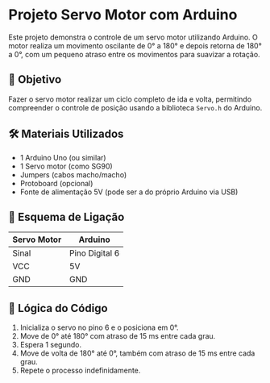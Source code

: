 # Projeto Servo Motor com Arduino

Este projeto demonstra o controle de um servo motor utilizando Arduino. O motor realiza um movimento oscilante de 0° a 180° e depois retorna de 180° a 0°, com um pequeno atraso entre os movimentos para suavizar a rotação.

## 📌 Objetivo

Fazer o servo motor realizar um ciclo completo de ida e volta, permitindo compreender o controle de posição usando a biblioteca `Servo.h` do Arduino.

## 🛠 Materiais Utilizados

- 1 Arduino Uno (ou similar)
- 1 Servo motor (como SG90)
- Jumpers (cabos macho/macho)
- Protoboard (opcional)
- Fonte de alimentação 5V (pode ser a do próprio Arduino via USB)

## 🔌 Esquema de Ligação

| Servo Motor | Arduino       |
|-------------|----------------|
| Sinal       | Pino Digital 6 |
| VCC         | 5V             |
| GND         | GND            |

## 🧠 Lógica do Código

1. Inicializa o servo no pino 6 e o posiciona em 0°.
2. Move de 0° até 180° com atraso de 15 ms entre cada grau.
3. Espera 1 segundo.
4. Move de volta de 180° até 0°, também com atraso de 15 ms entre cada grau.
5. Repete o processo indefinidamente.
